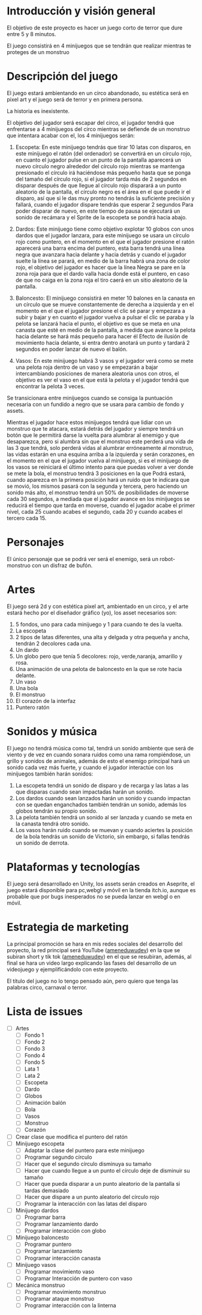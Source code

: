 # Introducción y visión general

El objetivo de este proyecto es hacer un juego corto de terror que dure entre 5 y 8 minutos.

El juego consistirá en 4 minijuegos que se tendrán que realizar mientras te proteges de un monstruo

# Descripción del juego

El juego estará ambientando en un circo abandonado, su estética será en pixel art y el juego será de terror y en primera persona.

La historia es inexistente.

El objetivo del jugador será escapar del circo, el jugador tendrá que enfrentarse a 4 minijuegos del circo mientras se defiende de un monstruo que intentara acabar con el, los 4 minijuegos serán:

1. Escopeta: En este minijuego tendrás que tirar 10 latas con disparos, en este minijuego el ratón (del ordenador) se convertirá en un círculo rojo, en cuanto el jugador pulse en un punto de la pantalla aparecerá un nuevo círculo negro
alrededor del círculo rojo mientras se mantenga presionado el círculo irá haciéndose más pequeño hasta que se ponga del tamaño del círculo rojo, si el jugador tarda más de 2 segundos en disparar después de que llegue al círculo rojo
disparará a un punto aleatorio de la pantalla, el círculo negro es el área en el que puede ir el disparo, así que si le das muy pronto no tendrás la suficiente precisión y fallará, cuando el jugador dispare tendrás que esperar 2 segundos
Para poder disparar de nuevo, en este tiempo de pausa se ejecutará un sonido de recámara y el Sprite de la escopeta se pondrá hacia abajo.

2. Dardos: Este minijuego tiene como objetivo explotar 10 globos con unos dardos que el jugador lanzara, para este minijuego se usara un círculo rojo como puntero, en el momento en el que el jugador presione el ratón aparecerá una barra
encima del puntero, esta barra tendrá una línea negra que avanzara hacia delante y hacia detrás y cuando el jugador suelte la línea se parará, en medio de la barra habrá una zona de color rojo, el objetivo del jugador es hacer que la línea
Negra se pare en la zona roja para que el dardo valla hacia donde está el puntero, en caso de que no caiga en la zona roja el tiro caerá en un sitio aleatorio de la pantalla.

3. Baloncesto: El minijuego consistirá en meter 10 balones en la canasta en un círculo que se mueve constantemente de derecha a izquierda y en el momento en el que el jugador presione el clic sé parar y empezara a subir y bajar y en cuanto el jugador vuelva a pulsar el clic
se paraba y la pelota se lanzará hacia el punto, el objetivo es que se meta en una canasta que esté en medio de la pantalla, a medida que avance la pelota hacia delante se hará más pequeño para hacer él
Efecto de ilusión de movimiento hacia delante, si entra dentro anotará un punto y tardará 2 segundos en poder lanzar de nuevo el balón.

4. Vasos: En este minijuego habrá 3 vasos y el jugador verá como se mete una pelota roja dentro de un vaso y se empezarán a bajar intercambiando posiciones de manera aleatoria unos con otros, el objetivo es ver
el vaso en el que está la pelota y el jugador tendrá que encontrar la pelota 3 veces.

Se transicionara entre minijuegos cuando se consiga la puntuación necesaria con un fundido a negro que se usara para cambio de fondo y assets.

Mientras el jugador hace estos minijuegos tendrá que lidiar con un monstruo que te atacara, estará detrás del jugador y siempre tendrá un botón que le permitirá darse la vuelta para alumbrar al enemigo y que desaparezca,
pero si alumbra sin que el monstruo este perderá una vida de las 3 que tendrá, solo perderá vidas al alumbrar erróneamente al monstruo, las vidas estarán en una esquina arriba a la izquierda y serán corazones,
en el momento en el que el jugador vuelva al minijuego, si es el minijuego de los vasos se reiniciará el último intento para que puedas volver a ver donde se mete la bola, el monstruo tendrá 3 posiciones en la que
Podrá estará, cuando aparezca en la primera posición hará un ruido que te indicara que se movió, los mismos pasará con la segunda y tercera, pero haciendo un sonido más alto, el monstruo tendrá un 50% de posibilidades
de moverse cada 30 segundos, a mediada que el jugador avance en los minijuegos se reducirá el tiempo que tarda en moverse, cuando el jugador acabe el primer nivel, cada 25 cuando acabes el segundo, cada 20 y cuando acabes el tercero
cada 15.

# Personajes

El único personaje que se podrá ver será el enemigo, será un robot-monstruo con un disfraz de bufón.

# Artes

El juego será 2d y con estética pixel art, ambientado en un circo, y el arte estará hecho por el diseñador gráfico (yo), los asset necesarios son:

1. 5 fondos, uno para cada minijuego y 1 para cuando te des la vuelta.
2. La escopeta
3. 2 tipos de latas diferentes, una alta y delgada y otra pequeña y ancha, tendrán 2 decolores cada una.
4. Un dardo
5. Un globo pero que tenía 5 decolores: rojo, verde,naranja, amarillo y rosa.
6. Una animación de una pelota de baloncesto en la que se rote hacia delante.
7. Un vaso
8. Una bola
9. El monstruo
10. El corazón de la interfaz
11. Puntero ratón

# Sonidos y música

El juego no tendrá música como tal, tendrá un sonido ambiente que será de viento y de vez en cuando sonara ruidos como una rama rompiéndose, un grillo y sonidos de animales, además de esto el enemigo principal hará un sonido cada vez más fuerte, y cuando el jugador interactúe con los minijuegos también harán sonidos:

1. La escopeta tendrá un sonido de disparo y de recarga y las latas a las que disparas cuando sean impactadas harán un sonido.
2. Los dardos cuando sean lanzados harán un sonido y cuando impactan con se quedan enganchados también tendrán un sonido, además los globos tendrán su propio sonido.
3. La pelota también tendrá un sonido al ser lanzada y cuando se meta en la canasta tendrá otro sonido.
4. Los vasos harán ruido cuando se muevan y cuando aciertes la posición de la bola tendrás un sonido de Victorio, sin embargo, si fallas tendrás un sonido de derrota.

# Plataformas y tecnologías

El juego será desarrollado en Unity, los assets serán creados en Aseprite, el juego estará disponible para pc,webgl y móvil en la tienda itch.io, aunque es probable que por bugs inesperados no se pueda lanzar en webgl o en móvil.

# Estrategia de marketing

La principal promoción se hara en mis redes sociales del desarrollo del proyecto, la red principal será YouTube ([ameneduwudev](https://www.youtube.com/@AMENEDUWUDEV/videos)) en la que se subiran short y tik tok ([ameneduwudev](https://www.tiktok.com/@ameneduwudev)) en el que se resubiran, además, al final se hara un video largo explicando las fases del desarrollo de un videojuego y ejemplificándolo con este proyecto.

El título del juego no lo tengo pensado aún, pero quiero que tenga las palabras circo, carnaval o terror.

# Lista de issues

- [ ] Artes
    - [ ] Fondo 1
    - [ ] Fondo 2
    - [ ] Fondo 3
    - [ ] Fondo 4
    - [ ] Fondo 5
    - [ ] Lata 1
    - [ ] Lata 2
    - [ ] Escopeta
    - [ ] Dardo
    - [ ] Globos
    - [ ] Animación balón
    - [ ] Bola
    - [ ] Vasos
    - [ ] Monstruo
    - [ ] Corazón
- [ ] Crear clase que modifica el puntero del ratón
- [ ] Minijuego escopeta
    - [ ] Adaptar la clase del puntero para este minijuego
    - [ ] Programar segundo círculo
    - [ ] Hacer que el segundo círculo disminuya su tamaño
    - [ ] Hacer que cuando llegue a un punto el círculo deje de disminuir su tamaño
    - [ ] Hacer que pueda disparar a un punto aleatorio de la pantalla si tardas demasiado
    - [ ] Hacer que dispare a un punto aleatorio del círculo rojo
    - [ ] Programar la interacción con las latas del disparo
- [ ] Minijuego dardos
    - [ ] Programar barra
    - [ ] Programar lanzamiento dardo
    - [ ] Programar interacción con globo
- [ ] Minijuego baloncesto
    - [ ] Programar puntero
    - [ ] Programar lanzamiento
    - [ ] Programar interacción canasta
- [ ] Minijuego vasos
    - [ ] Programar movimiento vaso
    - [ ] Programar Interacción de puntero con vaso
- [ ] Mecánica monstruo
    - [ ] Programar movimiento monstruo
    - [ ] Programar ataque monstruo
    - [ ] Programar interacción con la linterna